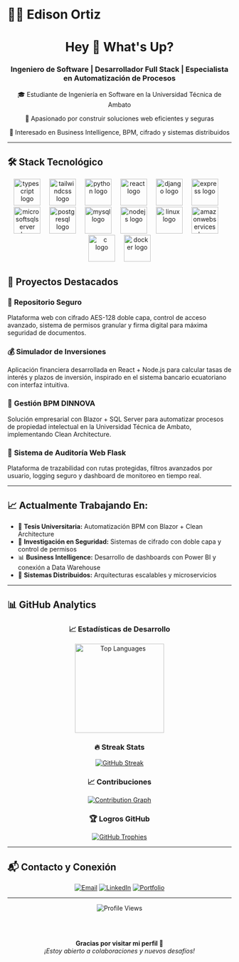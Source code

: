 # 👨‍💻 Edison Ortiz
<h1 align="center">Hey 👋 What's Up?</h1>

<div align="center">
  <h3>Ingeniero de Software | Desarrollador Full Stack | Especialista en Automatización de Procesos</h3>
  <p>🎓 Estudiante de Ingeniería en Software en la Universidad Técnica de Ambato</p>
  <p>💼 Apasionado por construir soluciones web eficientes y seguras</p>
  <p>🧠 Interesado en Business Intelligence, BPM, cifrado y sistemas distribuidos</p>
</div>

---

## 🛠️ Stack Tecnológico

<div align="center">
  <img src="https://skillicons.dev/icons?i=ts" height="60" alt="typescript logo"  />
  <img width="12" />
  <img src="https://skillicons.dev/icons?i=tailwind" height="60" alt="tailwindcss logo"  />
  <img width="12" />
  <img src="https://skillicons.dev/icons?i=py" height="60" alt="python logo"  />
  <img width="12" />
  <img src="https://cdn.jsdelivr.net/gh/devicons/devicon/icons/react/react-original.svg" height="60" alt="react logo"  />
  <img width="12" />
  <img src="https://cdn.jsdelivr.net/gh/devicons/devicon/icons/django/django-plain.svg" height="60" alt="django logo"  />
  <img width="12" />
  <img src="https://cdn.jsdelivr.net/gh/devicons/devicon/icons/express/express-original.svg" height="60" alt="express logo"  />
  <img width="12" />
  <img src="https://cdn.jsdelivr.net/gh/devicons/devicon/icons/microsoftsqlserver/microsoftsqlserver-plain.svg" height="60" alt="microsoftsqlserver logo"  />
  <img width="12" />
  <img src="https://cdn.jsdelivr.net/gh/devicons/devicon/icons/postgresql/postgresql-original.svg" height="60" alt="postgresql logo"  />
  <img width="12" />
  <img src="https://cdn.jsdelivr.net/gh/devicons/devicon/icons/mysql/mysql-original.svg" height="60" alt="mysql logo"  />
  <img width="12" />
  <img src="https://cdn.jsdelivr.net/gh/devicons/devicon/icons/nodejs/nodejs-original.svg" height="60" alt="nodejs logo"  />
  <img width="12" />
  <img src="https://cdn.jsdelivr.net/gh/devicons/devicon/icons/linux/linux-original.svg" height="60" alt="linux logo"  />
  <img width="12" />
  <img src="https://cdn.jsdelivr.net/gh/devicons/devicon/icons/amazonwebservices/amazonwebservices-line-wordmark.svg" height="60" alt="amazonwebservices logo"  />
  <img width="12" />
  <img src="https://cdn.jsdelivr.net/gh/devicons/devicon/icons/c/c-original.svg" height="60" alt="c logo"  />
  <img width="12" />
  <img src="https://cdn.jsdelivr.net/gh/devicons/devicon/icons/docker/docker-original.svg" height="60" alt="docker logo"  />
</div>



## 🚀 Proyectos Destacados

### 🔐 **Repositorio Seguro**
Plataforma web con cifrado AES-128 doble capa, control de acceso avanzado, sistema de permisos granular y firma digital para máxima seguridad de documentos.

### 💰 **Simulador de Inversiones**
Aplicación financiera desarrollada en React + Node.js para calcular tasas de interés y plazos de inversión, inspirado en el sistema bancario ecuatoriano con interfaz intuitiva.

### 🏢 **Gestión BPM DINNOVA**
Solución empresarial con Blazor + SQL Server para automatizar procesos de propiedad intelectual en la Universidad Técnica de Ambato, implementando Clean Architecture.

### 📝 **Sistema de Auditoría Web Flask**
Plataforma de trazabilidad con rutas protegidas, filtros avanzados por usuario, logging seguro y dashboard de monitoreo en tiempo real.

---

## 📈 Actualmente Trabajando En:

- 📌 **Tesis Universitaria:** Automatización BPM con Blazor + Clean Architecture
- 🔐 **Investigación en Seguridad:** Sistemas de cifrado con doble capa y control de permisos
- 📊 **Business Intelligence:** Desarrollo de dashboards con Power BI y conexión a Data Warehouse
- 🚀 **Sistemas Distribuidos:** Arquitecturas escalables y microservicios

---

## 📊 GitHub Analytics

<div align="center">

### 📈 Estadísticas de Desarrollo
<a href="https://github.com/Dionisio202">
  <img height="200" src="https://github-readme-stats.vercel.app/api/top-langs/?username=Dionisio202&layout=compact&langs_count=10&theme=radical&hide_border=true&bg_color=0D1117&title_color=58A6FF&text_color=C9D1D9&border_radius=10&card_width=400" alt="Top Languages"/>
</a>

### 🔥 Streak Stats
<a href="https://github.com/Dionisio202">
  <img src="https://github-readme-streak-stats.herokuapp.com/?user=Dionisio202&theme=radical&hide_border=true&background=0D1117&stroke=58A6FF&ring=1F6FEB&fire=FF6B6B&currStreakLabel=58A6FF&sideNums=C9D1D9&currStreakNum=FF6B6B&dates=8B949E&sideLabels=8B949E&border_radius=10" alt="GitHub Streak"/>
</a>

### 📈 Contribuciones
<a href="https://github.com/Dionisio202">
  <img src="https://github-readme-activity-graph.vercel.app/graph?username=Dionisio202&theme=react-dark&bg_color=0D1117&color=58A6FF&line=1F6FEB&point=FF6B6B&area=true&hide_border=true&radius=10" alt="Contribution Graph"/>
</a>

### 🏆 Logros GitHub
<a href="https://github.com/Dionisio202">
  <img src="https://github-profile-trophy.vercel.app/?username=Dionisio202&theme=radical&no-frame=true&no-bg=true&margin-w=4&row=2&column=4" alt="GitHub Trophies"/>
</a>

</div>

---

## 📬 Contacto y Conexión

<div align="center">
  
[![Email](https://img.shields.io/badge/Email-edison.ortiz.dev@gmail.com-D14836?style=for-the-badge&logo=gmail&logoColor=white)](mailto:edison.ortiz.dev@gmail.com)
[![LinkedIn](https://img.shields.io/badge/LinkedIn-Edison%20Ortiz-0077B5?style=for-the-badge&logo=linkedin&logoColor=white)](https://www.linkedin.com/in/edison-ortiz/)
[![Portfolio](https://img.shields.io/badge/Portfolio-GitHub-181717?style=for-the-badge&logo=github&logoColor=white)](https://github.com/edison-ortiz)

</div>

---

<div align="center">
  <img src="https://komarev.com/ghpvc/?username=Dionisio202&label=Visitas%20al%20Perfil&color=58A6FF&style=for-the-badge&logo=github" alt="Profile Views"/>
  
  <br><br>
  
  **Gracias por visitar mi perfil 👋**  
  *¡Estoy abierto a colaboraciones y nuevos desafíos!*
  
</div>
